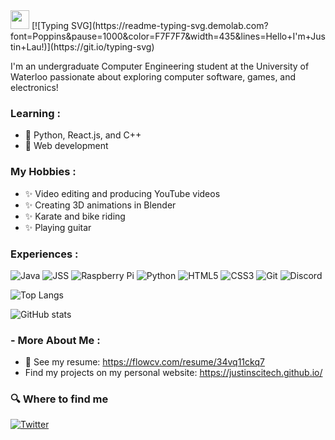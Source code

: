 <img src="https://media.giphy.com/media/hvRJCLFzcasrR4ia7z/giphy.gif" width="30px"> 
[![Typing SVG](https://readme-typing-svg.demolab.com?font=Poppins&pause=1000&color=F7F7F7&width=435&lines=Hello+I'm+Justin+Lau!)](https://git.io/typing-svg) 


<!--
**JustinScitech/JustinScitech** is a ✨ _special_ ✨ repository because its `README.md` (this file) appears on your GitHub profile.
-->


I'm an undergraduate Computer Engineering student at the University of Waterloo passionate about exploring computer software, games, and electronics!

### Learning :
-  🌱 Python, React.js, and C++
-  🌱 Web development

### My Hobbies : 
- ✨ Video editing and producing YouTube videos
- ✨ Creating 3D animations in Blender
- ✨ Karate and bike riding
- ✨ Playing guitar

### Experiences :

![Java](https://img.shields.io/badge/-java-E34A86?style=flat-square&logo=java)
![JSS](https://img.shields.io/badge/-JavaScript-black?style=flat-square&logo=javascript)
![Raspberry Pi](https://img.shields.io/badge/-Raspberry%20Pi-C51A4A?style=flat-square&logo=Raspberry-Pi)
![Python](https://img.shields.io/badge/-Python-black?style=flat-square&logo=Python)
![HTML5](https://img.shields.io/badge/-HTML5-E34F26?style=flat-square&logo=html5&logoColor=white)
![CSS3](https://img.shields.io/badge/-CSS3-1572B6?style=flat-square&logo=css3)
![Git](https://img.shields.io/badge/-Git-black?style=flat-square&logo=git)
![Discord](https://img.shields.io/badge/Discord-black?style=flat-square&logo=discord)

![Top Langs](https://github-readme-stats.vercel.app/api/top-langs/?username=justinscitech&layout=compact&theme=dark&hide_border=true)

![GitHub stats](https://github-readme-stats.vercel.app/api?username=JustinScitech&theme=radical)

### - More About Me : 
- 📄 See my resume: https://flowcv.com/resume/34vq11ckq7
- Find my projects on my personal website: https://justinscitech.github.io/

<h3>🔍 Where to find me</h3>
<p>
<a href="https://www.linkedin.com/in/justin-lau-a55b8417a/" target="_blank"><img alt="Twitter" src="https://img.shields.io/badge/-linkedin-0073B1?style=flat-square" /></a> 
